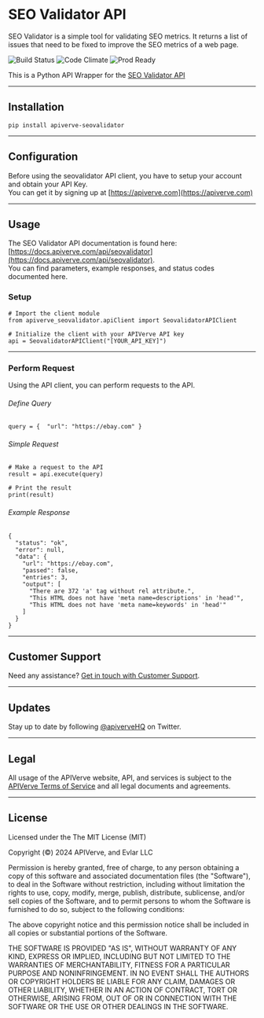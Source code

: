 SEO Validator API
============

SEO Validator is a simple tool for validating SEO metrics. It returns a list of issues that need to be fixed to improve the SEO metrics of a web page.

![Build Status](https://img.shields.io/badge/build-passing-green)
![Code Climate](https://img.shields.io/badge/maintainability-B-purple)
![Prod Ready](https://img.shields.io/badge/production-ready-blue)

This is a Python API Wrapper for the [SEO Validator API](https://apiverve.com/marketplace/api/seovalidator)

---

## Installation
	pip install apiverve-seovalidator

---

## Configuration

Before using the seovalidator API client, you have to setup your account and obtain your API Key.  
You can get it by signing up at [https://apiverve.com](https://apiverve.com)

---

## Usage

The SEO Validator API documentation is found here: [https://docs.apiverve.com/api/seovalidator](https://docs.apiverve.com/api/seovalidator).  
You can find parameters, example responses, and status codes documented here.

### Setup

```
# Import the client module
from apiverve_seovalidator.apiClient import SeovalidatorAPIClient

# Initialize the client with your APIVerve API key
api = SeovalidatorAPIClient("[YOUR_API_KEY]")
```

---


### Perform Request
Using the API client, you can perform requests to the API.

###### Define Query

```
query = {  "url": "https://ebay.com" }
```

###### Simple Request

```
# Make a request to the API
result = api.execute(query)

# Print the result
print(result)
```

###### Example Response

```
{
  "status": "ok",
  "error": null,
  "data": {
    "url": "https://ebay.com",
    "passed": false,
    "entries": 3,
    "output": [
      "There are 372 'a' tag without rel attribute.",
      "This HTML does not have 'meta name=descriptions' in 'head'",
      "This HTML does not have 'meta name=keywords' in 'head'"
    ]
  }
}
```

---

## Customer Support

Need any assistance? [Get in touch with Customer Support](https://apiverve.com/contact).

---

## Updates
Stay up to date by following [@apiverveHQ](https://twitter.com/apiverveHQ) on Twitter.

---

## Legal

All usage of the APIVerve website, API, and services is subject to the [APIVerve Terms of Service](https://apiverve.com/terms) and all legal documents and agreements.

---

## License
Licensed under the The MIT License (MIT)

Copyright (&copy;) 2024 APIVerve, and Evlar LLC

Permission is hereby granted, free of charge, to any person obtaining a copy of this software and associated documentation files (the "Software"), to deal in the Software without restriction, including without limitation the rights to use, copy, modify, merge, publish, distribute, sublicense, and/or sell copies of the Software, and to permit persons to whom the Software is furnished to do so, subject to the following conditions:

The above copyright notice and this permission notice shall be included in all copies or substantial portions of the Software.

THE SOFTWARE IS PROVIDED "AS IS", WITHOUT WARRANTY OF ANY KIND, EXPRESS OR IMPLIED, INCLUDING BUT NOT LIMITED TO THE WARRANTIES OF MERCHANTABILITY, FITNESS FOR A PARTICULAR PURPOSE AND NONINFRINGEMENT. IN NO EVENT SHALL THE AUTHORS OR COPYRIGHT HOLDERS BE LIABLE FOR ANY CLAIM, DAMAGES OR OTHER LIABILITY, WHETHER IN AN ACTION OF CONTRACT, TORT OR OTHERWISE, ARISING FROM, OUT OF OR IN CONNECTION WITH THE SOFTWARE OR THE USE OR OTHER DEALINGS IN THE SOFTWARE.